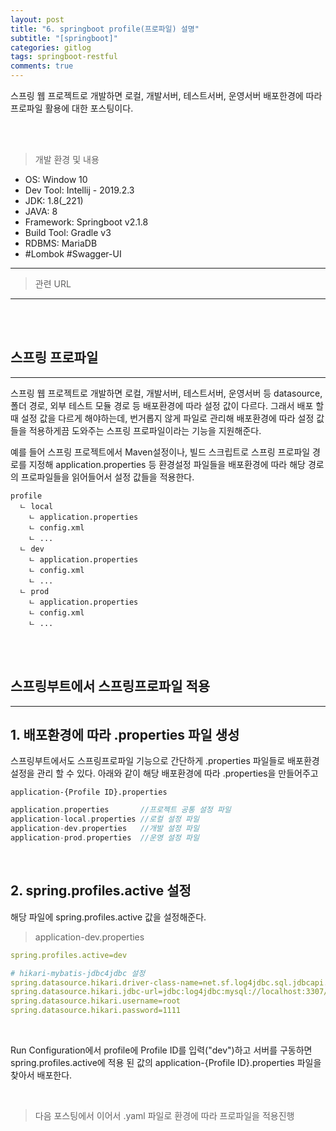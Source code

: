 ```yaml
---
layout: post
title: "6. springboot profile(프로파일) 설명"
subtitle: "[springboot]"
categories: gitlog
tags: springboot-restful
comments: true
---
```


스프링 웹 프로젝트로 개발하면 로컬, 개발서버, 테스트서버, 운영서버 배포한경에 따라 프로파일 활용에 대한 포스팅이다.

<br><br>


> 개발 환경 및 내용

- OS: Window 10
- Dev Tool: Intellij - 2019.2.3
- JDK: 1.8(_221)
- JAVA: 8
- Framework: Springboot v2.1.8
- Build Tool: Gradle v3
- RDBMS: MariaDB
- #Lombok #Swagger-UI

---

> 관련 URL

---

<br><br>

## 스프링 프로파일
---

스프링 웹 프로젝트로 개발하면 로컬, 개발서버, 테스트서버, 운영서버 등 datasource, 폴더 경로, 외부 테스트 모듈 경로 등 배포환경에 따라 설정 값이 다르다. 그래서 배포 할 때 설정 값을 다르게 해야하는데, 번거롭지 않게 파일로 관리해 배포환경에 따라 설정 값들을 적용하게끔 도와주는 스프링 프로파일이라는 기능을 지원해준다.

예를 들어 스프링 프로젝트에서 Maven설정이나, 빌드 스크립트로 스프링 프로파일 경로를 지정해 application.properties 등 환경설정 파일들을 배포환경에 따라 해당 경로의 프로파일들을 읽어들어서 설정 값들을 적용한다.

```
profile
  ㄴ local
    ㄴ application.properties
    ㄴ config.xml
    ㄴ ...
  ㄴ dev
    ㄴ application.properties
    ㄴ config.xml
    ㄴ ...
  ㄴ prod
    ㄴ application.properties
    ㄴ config.xml
    ㄴ ...
```

<br><br>


## 스프링부트에서 스프링프로파일 적용
---

## 1.  배포환경에 따라 .properties 파일 생성

스프링부트에서도 스프링프로파일 기능으로 간단하게 .properties 파일들로 배포환경 설정을 관리 할 수 있다. 아래와 같이 해당 배포환경에 따라 .properties을 만들어주고 

```
application-{Profile ID}.properties
```

```gradle
application.properties       //프로젝트 공통 설정 파일
application-local.properties //로컬 설정 파일
application-dev.properties   //개발 설정 파일
application-prod.properties  //운영 설정 파일
```

<br>


## 2. spring.profiles.active 설정

해당 파일에 spring.profiles.active 값을 설정해준다.

> application-dev.properties

```yaml
spring.profiles.active=dev

# hikari-mybatis-jdbc4jdbc 설정
spring.datasource.hikari.driver-class-name=net.sf.log4jdbc.sql.jdbcapi.DriverSpy
spring.datasource.hikari.jdbc-url=jdbc:log4jdbc:mysql://localhost:3307/test?useUnicode=true&characterEncoding=utf-8
spring.datasource.hikari.username=root
spring.datasource.hikari.password=1111
```

<br>

Run Configuration에서 profile에 Profile ID를 입력("dev")하고 서버를 구동하면 spring.profiles.active에 적용 된 값의 application-{Profile ID}.properties 파일을 찾아서 배포한다.

<br>

> 다음 포스팅에서 이어서 .yaml 파일로 환경에 따라 프로파일을 적용진행

